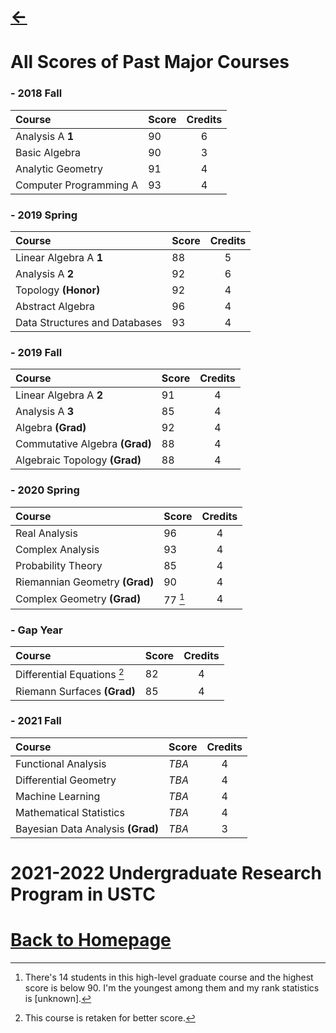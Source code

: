 # [<-](https://pkgu.github.io)
 
# All Scores of Past Major Courses

### - 2018 Fall

| **Course** | **Score** | **Credits** |
| :--- | :--- | :---: |
| Analysis A **1**| 90 | 6 |
| Basic Algebra | 90 | 3 |
| Analytic Geometry | 91 | 4 |
| Computer Programming A | 93 | 4 |

### - 2019 Spring

| **Course** | **Score** | **Credits** |
| :--- | :--- | :---: |
| Linear Algebra A **1** | 88 | 5 |
| Analysis A **2** | 92 | 6 |
| Topology **(Honor)** | 92 | 4 |
| Abstract Algebra | 96 | 4 |
| Data Structures and Databases | 93 | 4 |

### - 2019 Fall

| **Course** | **Score** | **Credits** |
| :--- | :--- | :---: |
| Linear Algebra A **2** | 91 | 4 |
| Analysis A **3** | 85 | 4 |
| Algebra **(Grad)** | 92 | 4 |
| Commutative Algebra **(Grad)** | 88 | 4 |
| Algebraic Topology **(Grad)** | 88 | 4 |

### - 2020 Spring

| **Course** | **Score** | **Credits** |
| :--- | :--- | :---: |
| Real Analysis | 96 | 4 |
| Complex Analysis | 93 | 4 |
| Probability Theory | 85 | 4 |
| Riemannian Geometry **(Grad)** | 90 | 4 |
| Complex Geometry **(Grad)** | 77 [^1] | 4 |

[^1]: There's 14 students in this high-level graduate course and the highest score is below 90. I'm the youngest among them and my rank statistics is [unknown]. 

### - Gap Year

| **Course** | **Score** | **Credits** |
| :--- | :--- | :---: |
| Differential Equations [^2] | 82 | 4 |
| Riemann Surfaces **(Grad)** | 85 | 4 |

[^2]: This course is retaken for better score.

### - 2021 Fall

| **Course** | **Score** | **Credits** |
| :--- | :--- | :---: |
| Functional Analysis | *TBA* | 4 |
| Differential Geometry | *TBA* | 4 |
| Machine Learning | *TBA* | 4 |
| Mathematical Statistics | *TBA* | 4 |
| Bayesian Data Analysis **(Grad)** | *TBA* | 3 |

# 2021-2022 Undergraduate Research Program in USTC
 
# [Back to Homepage](https://pkgu.github.io)
